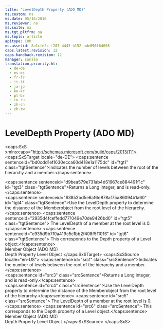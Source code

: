 ```yaml
---
title: "LevelDepth Property (ADO MD)"
ms.custom: na
ms.date: 05/16/2016
ms.reviewer: na
ms.suite: na
ms.tgt_pltfrm: na
ms.topic: article
apitype: COM
ms.assetid: 8a1cfe2c-f207-4445-b152-ade090f64608
caps.latest.revision: 12
caps.handback.revision: 12
manager: sonalm
translation.priority.ht: 
  - de-de
  - es-es
  - fr-fr
  - it-it
  - ja-jp
  - ko-kr
  - pt-br
  - ru-ru
  - zh-cn
  - zh-tw
---
```

# LevelDepth Property (ADO MD)
<?xml version="1.0" encoding="utf-8"?>
<caps:SxS xmlns:caps="http://schemas.microsoft.com/build/caps/2013/11">
  <caps:SxSTarget locale="de-DE">
    <developerReferenceWithoutSyntaxDocument xsi:schemaLocation="http://ddue.schemas.microsoft.com/authoring/2003/5 http://dduestorage.blob.core.windows.net/ddueschema/developer.xsd" xmlns="http://ddue.schemas.microsoft.com/authoring/2003/5" xmlns:xlink="http://www.w3.org/1999/xlink" xmlns:xsi="http://www.w3.org/2001/XMLSchema-instance">
      <introduction>
        <para>
          <caps:sentence sentenceid="bd0cdd1ef1630ecca60d418e1a1175dc" id="tgt1" class="tgtSentence">Indicates the number of levels between the root of the hierarchy and a <legacyLink xlink:href="3dedf755-0741-4c3f-8b4e-bff8ff8809c8">member</legacyLink>.</caps:sentence>
        </para>
      </introduction>
      <section>
        <title>
          <caps:sentence sentenceid="4d354fa601a7e22a163f41084b5a0b77" id="tgt2" class="tgtSentence">Return Values</caps:sentence>
        </title>
        <content>
          <para>
            <caps:sentence sentenceid="d9bea579e731ab4d61667ce884491f1c" id="tgt3" class="tgtSentence">Returns a <languageKeyword>Long</languageKeyword> integer, and is read-only.</caps:sentence>
          </para>
        </content>
      </section>
      <languageReferenceRemarks>
        <content>
          <para>
            <caps:sentence sentenceid="63852bd5e6af6e878af75a86094b1a60" id="tgt4" class="tgtSentence">Use the <unmanagedCodeEntityReference>LevelDepth</unmanagedCodeEntityReference> property to determine the distance of the <legacyLink xlink:href="3dedf755-0741-4c3f-8b4e-bff8ff8809c8">Member</legacyLink>object from the root level of the hierarchy.</caps:sentence>
            <caps:sentence sentenceid="2935d4fceffedd771049e70de9426bd0" id="tgt5" class="tgtSentence"> The <unmanagedCodeEntityReference>LevelDepth</unmanagedCodeEntityReference><legacyBold> </legacyBold>of a member at the root level is 0.</caps:sentence>
            <caps:sentence sentenceid="e935d9b7f0a419c5c1bb2f408f5f1016" id="tgt6" class="tgtSentence"> This corresponds to the <legacyLink xlink:href="e41f2644-617d-4c09-80a4-feb5cf736186">Depth</legacyLink> property of a <legacyLink xlink:href="37815869-ed30-45fd-9aea-0a986c1b305c">Level</legacyLink> object.</caps:sentence>
          </para>
        </content>
      </languageReferenceRemarks>
      <section>
        <title>
          <caps:sentence sentenceid="2f342d3be839cc5b67ae0de7d404b8e6" id="tgt7" class="tgtSentence">Applies To</caps:sentence>
        </title>
        <content>
          <para>
            <link xlink:href="3dedf755-0741-4c3f-8b4e-bff8ff8809c8">Member Object (ADO MD)</link>
          </para>
        </content>
      </section>
      <relatedTopics>
        <link xlink:href="e41f2644-617d-4c09-80a4-feb5cf736186">Depth Property</link>
        <link xlink:href="37815869-ed30-45fd-9aea-0a986c1b305c">Level Object</link>
      </relatedTopics>
    </developerReferenceWithoutSyntaxDocument>
  </caps:SxSTarget>
  <caps:SxSSource locale="en-US">
    <developerReferenceWithoutSyntaxDocument xsi:schemaLocation="http://ddue.schemas.microsoft.com/authoring/2003/5 http://dduestorage.blob.core.windows.net/ddueschema/developer.xsd" xmlns="http://ddue.schemas.microsoft.com/authoring/2003/5" xmlns:xlink="http://www.w3.org/1999/xlink" xmlns:xsi="http://www.w3.org/2001/XMLSchema-instance">
      <introduction>
        <para>
          <caps:sentence id="src1" class="srcSentence">Indicates the number of levels between the root of the hierarchy and a <legacyLink xlink:href="3dedf755-0741-4c3f-8b4e-bff8ff8809c8">member</legacyLink>.</caps:sentence>
        </para>
      </introduction>
      <section>
        <title>
          <caps:sentence id="src2" class="srcSentence">Return Values</caps:sentence>
        </title>
        <content>
          <para>
            <caps:sentence id="src3" class="srcSentence">Returns a <languageKeyword>Long</languageKeyword> integer, and is read-only.</caps:sentence>
          </para>
        </content>
      </section>
      <languageReferenceRemarks>
        <content>
          <para>
            <caps:sentence id="src4" class="srcSentence">Use the <unmanagedCodeEntityReference>LevelDepth</unmanagedCodeEntityReference> property to determine the distance of the <legacyLink xlink:href="3dedf755-0741-4c3f-8b4e-bff8ff8809c8">Member</legacyLink>object from the root level of the hierarchy.</caps:sentence>
            <caps:sentence id="src5" class="srcSentence"> The <unmanagedCodeEntityReference>LevelDepth</unmanagedCodeEntityReference><legacyBold> </legacyBold>of a member at the root level is 0.</caps:sentence>
            <caps:sentence id="src6" class="srcSentence"> This corresponds to the <legacyLink xlink:href="e41f2644-617d-4c09-80a4-feb5cf736186">Depth</legacyLink> property of a <legacyLink xlink:href="37815869-ed30-45fd-9aea-0a986c1b305c">Level</legacyLink> object.</caps:sentence>
          </para>
        </content>
      </languageReferenceRemarks>
      <section>
        <title>
          <caps:sentence id="src7" class="srcSentence">Applies To</caps:sentence>
        </title>
        <content>
          <para>
            <link xlink:href="3dedf755-0741-4c3f-8b4e-bff8ff8809c8">Member Object (ADO MD)</link>
          </para>
        </content>
      </section>
      <relatedTopics>
        <link xlink:href="e41f2644-617d-4c09-80a4-feb5cf736186">Depth Property</link>
        <link xlink:href="37815869-ed30-45fd-9aea-0a986c1b305c">Level Object</link>
      </relatedTopics>
    </developerReferenceWithoutSyntaxDocument>
  </caps:SxSSource>
</caps:SxS>